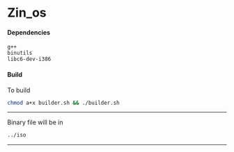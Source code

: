 # Zin_os

#### Dependencies

```
g++ 
binutils 
libc6-dev-i386
```

#### Build

To build

```sh
chmod a+x builder.sh && ./builder.sh
```

---

Binary file will be in
```sh
../iso
```
---



